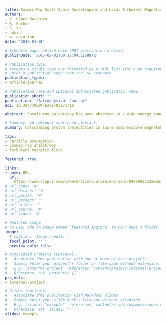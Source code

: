 ```yaml
---
title: Cosmic-Ray Small-Scale Anisotropies and Local Turbulent Magnetic Fields
authors:
- V. López-Barquero
- R. Farber
- S. Xu
- admin
- A. Lazarian
date: '2016-01-01'

# Schedule page publish date (NOT publication's date).
publishDate: '2025-02-02T00:12:04.128087Z'

# Publication type.
# Accepts a single type but formatted as a YAML list (for Hugo requirements).
# Enter a publication type from the CSL standard.
publication_types:
- article-journal

# Publication name and optional abbreviated publication name.
publication_short: ""
publication: '*Astrophysical Journal*'
doi: 10.3847/0004-637X/830/1/19

abstract: Cosmic-ray anisotropy has been observed in a wide energy range and at different angular scales by a variety of experiments over the past decade. However, no comprehensive or satisfactory explanation has been put forth to date. The arrival distribution of cosmic rays at Earth is the convolution of the distribution of their sources and of the effects of geometry and properties of the magnetic field through which particles propagate. It is generally believed that the anisotropy topology at the largest angular scale is adiabatically shaped by diffusion in the structured interstellar magnetic field. On the contrary, the medium- and small-scale angular structure could be an effect of nondiffusive propagation of cosmic rays in perturbed magnetic fields. In particular, a possible explanation for the observed small-scale anisotropy observed at the TeV energy scale may be the effect of particle propagation in turbulent magnetized plasmas. We perform numerical integration of test particle trajectories in low-β compressible magnetohydrodynamic turbulence to study how the cosmic rays’ arrival direction distribution is perturbed when they stream along the local turbulent magnetic field. We utilize Liouville’s theorem for obtaining the anisotropy at Earth and provide the theoretical framework for the application of the theorem in the specific case of cosmic-ray arrival distribution. In this work, we discuss the effects on the anisotropy arising from propagation in this inhomogeneous and turbulent interstellar magnetic field.

# Summary. An optional shortened abstract.
summary: Calculating proton trajectories in low-β compressible magnetohydrodynamic turbulence to study how the cosmic rays’ arrival direction distribution is perturbed when they stream along the local turbulent magnetic field.

tags:
- Particle propagation
- Cosmic-ray anisotropy
- Turbulent magnetic field

featured: true

links:
- name: URL
  url: 
    https://www.scopus.com/inward/record.uri?eid=2-s2.0-84990922522&doi=10.3847%2f0004-637X%2f830%2f1%2f19&partnerID=40&md5=cf101a5bdec7d720ecacdb84c74de191
# url_code: '#'
# url_dataset: '#'
# url_poster: '#'
# url_project: ''
# url_slides: ''
# url_source: '#'
# url_video: '#'

# Featured image
# To use, add an image named `featured.jpg/png` to your page's folder. 
image:
  # caption: 'Image credit: '
  focal_point: ""
  preview_only: false

# Associated Projects (optional).
#   Associate this publication with one or more of your projects.
#   Simply enter your project's folder or file name without extension.
#   E.g. `internal-project` references `content/project/internal-project/index.md`.
#   Otherwise, set `projects: []`.
projects:
- internal-project

# Slides (optional).
#   Associate this publication with Markdown slides.
#   Simply enter your slide deck's filename without extension.
#   E.g. `slides: "example"` references `content/slides/example/index.md`.
#   Otherwise, set `slides: ""`.
slides: example
---
```


